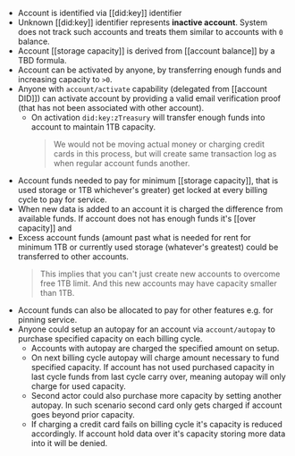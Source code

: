 - Account is identified via [[did:key]] identifier
- Unknown [[did:key]] identifier represents **inactive account**. System does not track such accounts and treats them similar to accounts with `0` balance.
- Account [[storage capacity]] is derived from [[account balance]] by a TBD formula.
- Account can be activated by anyone, by transferring enough funds and increasing capacity to `>0`.
- Anyone with `account/activate` capability (delegated from [[account DID]]) can activate account by providing a valid email verification proof (that has not been associated with other account).
	- On activation `did:key:zTreasury` will transfer enough funds into account to maintain 1TB capacity.
	  > We would not be moving actual money or charging credit cards in this process, but will create same transaction log as when regular account funds another.
- Account funds needed to pay for minimum [[storage capacity]], that is used storage or 1TB whichever's greater) get locked at every billing cycle to pay for service.
- When new data is added to an account it is charged the difference from available funds. If account does not has enough funds it's [[over capacity]] and
- Excess account funds (amount past what is needed for rent for minimum 1TB or currently used storage (whatever's greatest) could be transferred to other accounts.
  > This implies that you can't just create new accounts to overcome free 1TB limit. And this new accounts may have capacity smaller than 1TB.
- Account funds can also be allocated to pay for other features e.g. for pinning service.
- Anyone could setup an autopay for an account via `account/autopay` to purchase specified capacity on each billing cycle.
	- Accounts with autopay are charged the specified amount on setup.
	- On next billing cycle autopay will charge amount necessary to fund specified capacity. If account has not used purchased capacity in last cycle funds from last cycle carry over, meaning autopay will only charge for used capacity.
	- Second actor could also purchase more capacity by setting another autopay. In such scenario second card only gets charged if account goes beyond prior capacity.
	- If charging a credit card fails on billing cycle it's capacity is reduced accordingly. If account hold data over it's capacity storing more data into it will be denied.